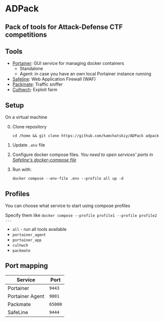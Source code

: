 # ADPack

## Pack of tools for Attack-Defense CTF competitions

## Tools

- [Portainer](https://github.com/portainer/portainer): GUI service for managing docker containers
  - Standalone
  - Agent: in case you have an own local Portainer instance running
- [Safeline](https://github.com/chaitin/SafeLine): Web Application Firewall (WAF)
- [Packmate](https://gitlab.com/packmate/Packmate): Traffic sniffer
- [Culhwch](https://github.com/arkiix/CulhwchFarm): Exploit farm

## Setup

On a virtual machine

0. Clone repository

    ```shell
    cd /home && git clone https://github.com/kamchatskiy/ADPack adpack
    ```

1. Update `.env` file
2. Configure docker compose files.
*You need to open services' ports in [Safeline's docker-compose file](./safeline/docker-compose.yml)*
3. Run with:

    ```shell
    docker compose --env-file .env --profile all up -d
    ```

## Profiles

You can choose what service to start using compose profiles

Specify them like
    ```
    docker compose --profile profile1 --profile profile2 ...
    ```

- `all` - run all tools available
- `portainer_agent`
- `portainer_app`
- `culhwch`
- `packmate`

## Port mapping

| Service            | Port   |
|--------------------|--------|
| Portainer          | `9443` |
| Portainer Agent    | `9001` |
| Packmate           | `65000`|
| SafeLine           | `9444` |
